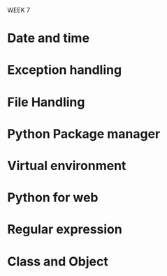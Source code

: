 WEEK 7

# Date and time
# Exception handling
# File Handling


# Python Package manager

# Virtual environment
# Python for web

# Regular expression
# Class and Object
